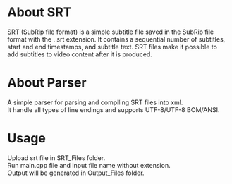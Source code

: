 # About SRT
SRT (SubRip file format) is a simple subtitle file saved in the SubRip file format with the . srt extension. It contains a sequential number of subtitles, start and end timestamps, and subtitle text. SRT files make it possible to add subtitles to video content after it is produced.   
# About Parser
A simple parser for parsing and compiling SRT files into xml.  
It handle all types of line endings and supports UTF-8/UTF-8 BOM/ANSI.  
# Usage
Upload srt file in SRT_Files folder.  
Run main.cpp file and input file name without extension.  
Output will be generated in Output_Files folder.  
